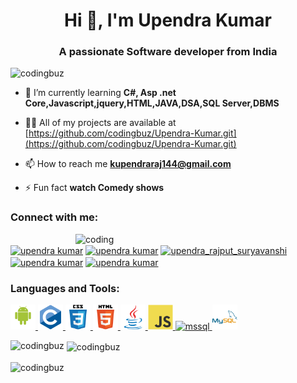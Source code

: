 <h1 align="center">Hi 👋, I'm Upendra Kumar</h1>
<h3 align="center">A passionate Software developer from India</h3>

<p align="left"> <img src="https://komarev.com/ghpvc/?username=codingbuz&label=Profile%20views&color=0e75b6&style=flat" alt="codingbuz" /> </p>

- 🌱 I’m currently learning **C#, Asp .net Core,Javascript,jquery,HTML,JAVA,DSA,SQL Server,DBMS**

- 👨‍💻 All of my projects are available at [https://github.com/codingbuz/Upendra-Kumar.git](https://github.com/codingbuz/Upendra-Kumar.git)

- 📫 How to reach me **kupendraraj144@gmail.com**

- ⚡ Fun fact **watch Comedy shows**

<h3 align="left">Connect with me:</h3>

<img align="right" alt="coding"  width="400" scr="https://camo.githubusercontent.com/cae12fddd9d6982901d82580bdf321d81fb299141098ca1c2d4891870827bf17/68747470733a2f2f6d69726f2e6d656469756d2e636f6d2f6d61782f313336302f302a37513379765349765f7430696f4a2d5a2e676966">
<p align="left">
<a href="https://linkedin.com/in/upendra kumar" target="blank"><img align="center" src="https://raw.githubusercontent.com/rahuldkjain/github-profile-readme-generator/master/src/images/icons/Social/linked-in-alt.svg" alt="upendra kumar" height="30" width="40" /></a>
<a href="https://fb.com/upendra kumar" target="blank"><img align="center" src="https://raw.githubusercontent.com/rahuldkjain/github-profile-readme-generator/master/src/images/icons/Social/facebook.svg" alt="upendra kumar" height="30" width="40" /></a>
<a href="https://instagram.com/upendra_rajput_suryavanshi" target="blank"><img align="center" src="https://raw.githubusercontent.com/rahuldkjain/github-profile-readme-generator/master/src/images/icons/Social/instagram.svg" alt="upendra_rajput_suryavanshi" height="30" width="40" /></a>
<a href="https://www.hackerrank.com/upendra kumar" target="blank"><img align="center" src="https://raw.githubusercontent.com/rahuldkjain/github-profile-readme-generator/master/src/images/icons/Social/hackerrank.svg" alt="upendra kumar" height="30" width="40" /></a>
<a href="https://www.leetcode.com/upendra kumar" target="blank"><img align="center" src="https://raw.githubusercontent.com/rahuldkjain/github-profile-readme-generator/master/src/images/icons/Social/leet-code.svg" alt="upendra kumar" height="30" width="40" /></a>
</p>

<h3 align="left">Languages and Tools:</h3>
<p align="left"> <a href="https://developer.android.com" target="_blank" rel="noreferrer"> <img src="https://raw.githubusercontent.com/devicons/devicon/master/icons/android/android-original-wordmark.svg" alt="android" width="40" height="40"/> </a> <a href="https://www.cprogramming.com/" target="_blank" rel="noreferrer"> <img src="https://raw.githubusercontent.com/devicons/devicon/master/icons/c/c-original.svg" alt="c" width="40" height="40"/> </a> <a href="https://www.w3schools.com/css/" target="_blank" rel="noreferrer"> <img src="https://raw.githubusercontent.com/devicons/devicon/master/icons/css3/css3-original-wordmark.svg" alt="css3" width="40" height="40"/> </a> <a href="https://www.w3.org/html/" target="_blank" rel="noreferrer"> <img src="https://raw.githubusercontent.com/devicons/devicon/master/icons/html5/html5-original-wordmark.svg" alt="html5" width="40" height="40"/> </a> <a href="https://www.java.com" target="_blank" rel="noreferrer"> <img src="https://raw.githubusercontent.com/devicons/devicon/master/icons/java/java-original.svg" alt="java" width="40" height="40"/> </a> <a href="https://developer.mozilla.org/en-US/docs/Web/JavaScript" target="_blank" rel="noreferrer"> <img src="https://raw.githubusercontent.com/devicons/devicon/master/icons/javascript/javascript-original.svg" alt="javascript" width="40" height="40"/> </a> <a href="https://www.microsoft.com/en-us/sql-server" target="_blank" rel="noreferrer"> <img src="https://www.svgrepo.com/show/303229/microsoft-sql-server-logo.svg" alt="mssql" width="40" height="40"/> </a> <a href="https://www.mysql.com/" target="_blank" rel="noreferrer"> <img src="https://raw.githubusercontent.com/devicons/devicon/master/icons/mysql/mysql-original-wordmark.svg" alt="mysql" width="40" height="40"/> </a> </p>

<p><img align="left" src="https://github-readme-stats.vercel.app/api/top-langs?username=codingbuz&show_icons=true&locale=en&layout=compact" alt="codingbuz" /></p>

<p>&nbsp;<img align="center" src="https://github-readme-stats.vercel.app/api?username=codingbuz&show_icons=true&locale=en" alt="codingbuz" /></p>

<p><img align="center" src="https://github-readme-streak-stats.herokuapp.com/?user=codingbuz&" alt="codingbuz" /></p>

